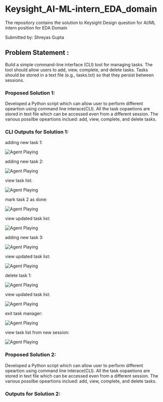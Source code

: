# Keysight_AI-ML-intern_EDA_domain
The repository contains the solution to Keysight Design question for AI/ML intern position for EDA Domain

Submitted by: Shreyas Gupta

## Problem Statement : 
Build a simple command-line interface (CLI) tool for managing tasks. The tool should allow users to add, view, complete, and delete tasks. Tasks should be stored in a text file (e.g., tasks.txt) so that they persist between sessions.


### Proposed Solution 1:
Developed a Python script which can allow user to perform different opeartion using command line interace(CLI). All the task oopaetions are stored in text file which can be accessed even from a different session. The various possilbe opeartions inclued: add, view, complete, and delete tasks.

### CLI Outputs for Solution 1:

adding new task 1:

![Agent Playing](assets/add_task_1.png)


adding new task 2:

![Agent Playing](assets/add_task_2.png)


view task list:

![Agent Playing](assets/view_task.png)


mark task 2 as done:

![Agent Playing](assets/mark_done_2.png)


view updated task list:

![Agent Playing](assets/view_updated_task.png)


adding new task 3:

![Agent Playing](assets/add_task_3.png)


view updated task list:

![Agent Playing](assets/view_updated_task_1.png)


delete task 1:

![Agent Playing](assets/del_task_1.png)


view updated task list:

![Agent Playing](assets/view_updated_task_2.png)


exit task manager:

![Agent Playing](assets/exit_task.png)


view task list from new session:

![Agent Playing](assets/view_task_after_exit.png)


### Proposed Solution 2:
Developed a Python script which can allow user to perform different opeartion using command line interace(CLI). All the task oopaetions are stored in text file which can be accessed even from a different session. The various possilbe opeartions inclued: add, view, complete, and delete tasks.

### Outputs for Solution 2:
